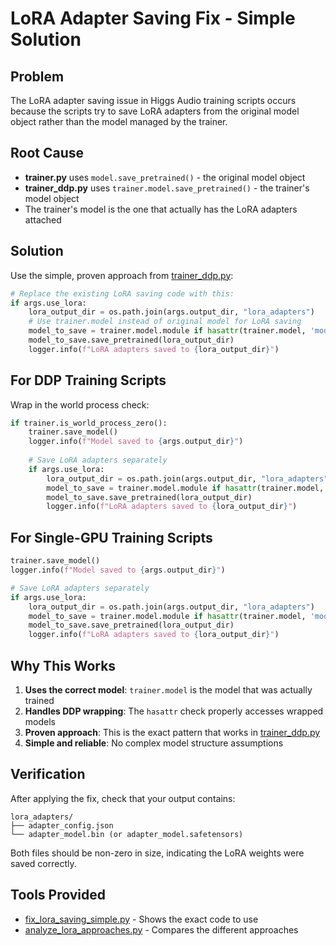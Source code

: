 # LoRA Adapter Saving Fix - Simple Solution

## Problem
The LoRA adapter saving issue in Higgs Audio training scripts occurs because the scripts try to save LoRA adapters from the original model object rather than the model managed by the trainer.

## Root Cause
- **trainer.py** uses `model.save_pretrained()` - the original model object
- **trainer_ddp.py** uses `trainer.model.save_pretrained()` - the trainer's model object
- The trainer's model is the one that actually has the LoRA adapters attached

## Solution
Use the simple, proven approach from [trainer_ddp.py](file:///Users/vikram.solanki/Projects/exp/level1/speech_synth/train-higgs-audio/trainer/trainer_ddp.py):

```python
# Replace the existing LoRA saving code with this:
if args.use_lora:
    lora_output_dir = os.path.join(args.output_dir, "lora_adapters")
    # Use trainer.model instead of original model for LoRA saving
    model_to_save = trainer.model.module if hasattr(trainer.model, 'module') else trainer.model
    model_to_save.save_pretrained(lora_output_dir)
    logger.info(f"LoRA adapters saved to {lora_output_dir}")
```

## For DDP Training Scripts
Wrap in the world process check:
```python
if trainer.is_world_process_zero():
    trainer.save_model()
    logger.info(f"Model saved to {args.output_dir}")
    
    # Save LoRA adapters separately
    if args.use_lora:
        lora_output_dir = os.path.join(args.output_dir, "lora_adapters")
        model_to_save = trainer.model.module if hasattr(trainer.model, 'module') else trainer.model
        model_to_save.save_pretrained(lora_output_dir)
        logger.info(f"LoRA adapters saved to {lora_output_dir}")
```

## For Single-GPU Training Scripts
```python
trainer.save_model()
logger.info(f"Model saved to {args.output_dir}")

# Save LoRA adapters separately
if args.use_lora:
    lora_output_dir = os.path.join(args.output_dir, "lora_adapters")
    model_to_save = trainer.model.module if hasattr(trainer.model, 'module') else trainer.model
    model_to_save.save_pretrained(lora_output_dir)
    logger.info(f"LoRA adapters saved to {lora_output_dir}")
```

## Why This Works
1. **Uses the correct model**: `trainer.model` is the model that was actually trained
2. **Handles DDP wrapping**: The `hasattr` check properly accesses wrapped models
3. **Proven approach**: This is the exact pattern that works in [trainer_ddp.py](file:///Users/vikram.solanki/Projects/exp/level1/speech_synth/train-higgs-audio/trainer/trainer_ddp.py)
4. **Simple and reliable**: No complex model structure assumptions

## Verification
After applying the fix, check that your output contains:
```
lora_adapters/
├── adapter_config.json
└── adapter_model.bin (or adapter_model.safetensors)
```

Both files should be non-zero in size, indicating the LoRA weights were saved correctly.

## Tools Provided
- [fix_lora_saving_simple.py](file:///Users/vikram.solanki/Projects/exp/level1/speech_synth/train-higgs-audio/tools/fix_lora_saving_simple.py) - Shows the exact code to use
- [analyze_lora_approaches.py](file:///Users/vikram.solanki/Projects/exp/level1/speech_synth/train-higgs-audio/tools/analyze_lora_approaches.py) - Compares the different approaches